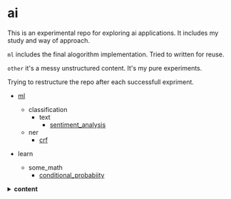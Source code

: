 # ai
This is an experimental repo for exploring ai applications. It includes my study and way of approach.

`ml` includes the final alogorithm implementation. Tried to written for reuse.

`other` it's a messy unstructured content. It's my pure experiments.

Trying to restructure the repo after each successfull expriment.

- [ml](/ml/README.md)
    - classification
        - text
            - [sentiment_analysis](/ml/classification/text/sentiment_analysis/ReadMe.md)
    - ner
        - [crf](/ml/ner/crf/README.md)

- learn
    - some_math
        - [conditional_probabiity](/other/learn/some_maths/conditional_probability.py)
 <details>
  <summary><b>content</b></summary>
    <details>
    <summary><b>ml</b></summary>
         -  <a href="https://github.com/jassim-jasmin/ai/blob/master/ml/classification/text/sentiment_analysis/ReadMe.md">sentiment analysis</a>
    </details>
    
    -    <a href="https://github.com/jassim-jasmin/ai/blob/master/other/learn/some_maths/conditional_probability.py">conditinal probability</a>
</details>
